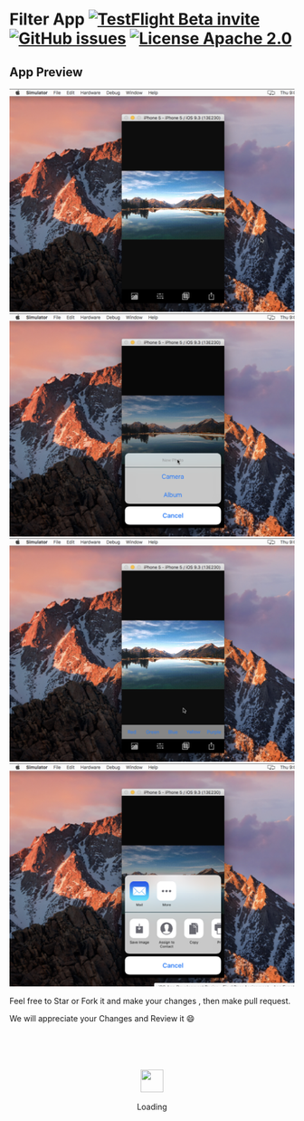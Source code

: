 # Filter App [![TestFlight Beta invite](https://img.shields.io/badge/TestFlight-Beta-blue.svg)](https://www.filterApp.io/ios/beta/) [![GitHub issues](https://img.shields.io/github/issues/home-assistant/iOS.svg?style=flat)](https://github.com/Abdullah-Sheikh/FilterApp/issues) [![License Apache 2.0](https://img.shields.io/badge/license-Apache%202.0-green.svg?style=flat)](https://github.com/home-assistant/iOS/blob/master/LICENSE)

## App Preview


![GitHub Logo](i1.png)
![GitHub Logo](i2.png)
![GitHub Logo](i3.png)
![GitHub Logo](i4.png)


Feel free to Star or Fork it and make your changes , then make pull request.

We will appreciate your Changes and Review it 😄

<div align="center">
	<br>
	<br>
	<br>
	<br>
	<img src="https://enterprise.github.com/assets/spinners/octocat-spinner-128-26a44333917854c6794d55eac947b1277fced54f1f60c5df5d93431db8753bc5.gif" width="40" height="40">
	<p>Loading</p>
	<br>
	<br>
	<br>
	<br>
</div>
